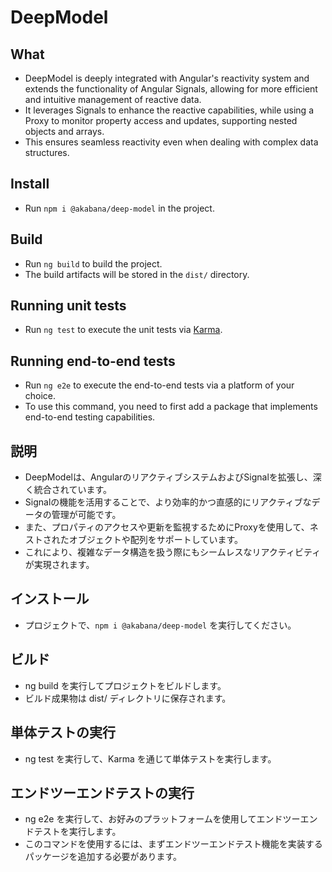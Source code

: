 # DeepModel

## What

- DeepModel is deeply integrated with Angular's reactivity system and extends the functionality of Angular Signals, allowing for more efficient and intuitive management of reactive data.
- It leverages Signals to enhance the reactive capabilities, while using a Proxy to monitor property access and updates, supporting nested objects and arrays.
- This ensures seamless reactivity even when dealing with complex data structures.

## Install

- Run `npm i @akabana/deep-model` in the project.

## Build

- Run `ng build` to build the project.
- The build artifacts will be stored in the `dist/` directory.

## Running unit tests

- Run `ng test` to execute the unit tests via [Karma](https://karma-runner.github.io).

## Running end-to-end tests

- Run `ng e2e` to execute the end-to-end tests via a platform of your choice.
- To use this command, you need to first add a package that implements end-to-end testing capabilities.

## 説明

- DeepModelは、AngularのリアクティブシステムおよびSignalを拡張し、深く統合されています。
- Signalの機能を活用することで、より効率的かつ直感的にリアクティブなデータの管理が可能です。
- また、プロパティのアクセスや更新を監視するためにProxyを使用して、ネストされたオブジェクトや配列をサポートしています。
- これにより、複雑なデータ構造を扱う際にもシームレスなリアクティビティが実現されます。

## インストール

- プロジェクトで、`npm i @akabana/deep-model` を実行してください。

## ビルド

- ng build を実行してプロジェクトをビルドします。
- ビルド成果物は dist/ ディレクトリに保存されます。

## 単体テストの実行

- ng test を実行して、Karma を通じて単体テストを実行します。

## エンドツーエンドテストの実行

- ng e2e を実行して、お好みのプラットフォームを使用してエンドツーエンドテストを実行します。
- このコマンドを使用するには、まずエンドツーエンドテスト機能を実装するパッケージを追加する必要があります。

